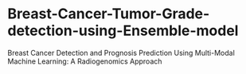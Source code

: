 # Breast-Cancer-Tumor-Grade-detection-using-Ensemble-model
Breast Cancer Detection and Prognosis Prediction Using Multi-Modal Machine Learning: A Radiogenomics Approach
